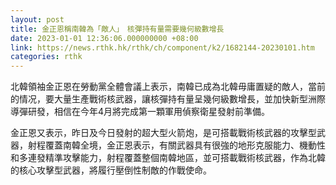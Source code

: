 ```yaml
---
layout: post
title: 金正恩稱南韓為「敵人」　核彈持有量需要幾何級數增長
date: 2023-01-01 12:36:06.000000000 +08:00
link: https://news.rthk.hk/rthk/ch/component/k2/1682144-20230101.htm
categories: rthk
---
```


北韓領袖金正恩在勞動黨全體會議上表示，南韓已成為北韓毋庸置疑的敵人，當前的情况，要大量生產戰術核武器，讓核彈持有量呈幾何級數增長，並加快新型洲際導彈研發，相信在今年4月將完成第一顆軍用偵察衛星發射前準備。 

金正恩又表示，昨日及今日發射的超大型火箭炮，是可搭載戰術核武器的攻擊型武器，射程覆蓋南韓全境，金正恩表示，有關武器具有很強的地形克服能力、機動性和多連發精準攻擊能力，射程覆蓋整個南韓地區，並可搭載戰術核武器，作為北韓的核心攻擊型武器，將履行壓倒性制敵的作戰使命。

